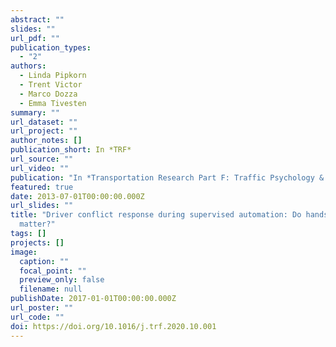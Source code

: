 ```yaml
---
abstract: ""
slides: ""
url_pdf: ""
publication_types:
  - "2"
authors:
  - Linda Pipkorn
  - Trent Victor
  - Marco Dozza
  - Emma Tivesten
summary: ""
url_dataset: ""
url_project: ""
author_notes: []
publication_short: In *TRF*
url_source: ""
url_video: ""
publication: "In *Transportation Research Part F: Traffic Psychology & Behaviour*"
featured: true
date: 2013-07-01T00:00:00.000Z
url_slides: ""
title: "Driver conflict response during supervised automation: Do hands on wheel
  matter?"
tags: []
projects: []
image:
  caption: ""
  focal_point: ""
  preview_only: false
  filename: null
publishDate: 2017-01-01T00:00:00.000Z
url_poster: ""
url_code: ""
doi: https://doi.org/10.1016/j.trf.2020.10.001
---
```


